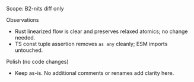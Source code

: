 Scope: B2-nits diff only

Observations
- Rust linearized flow is clear and preserves relaxed atomics; no change needed.
- TS const tuple assertion removes `as any` cleanly; ESM imports untouched.

Polish (no code changes)
- Keep as-is. No additional comments or renames add clarity here.
